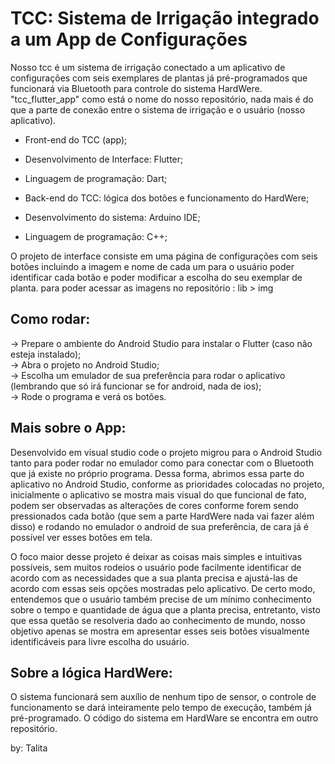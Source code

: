 # TCC: Sistema de Irrigação integrado a um App de Configurações

Nosso tcc é um sistema de irrigação conectado a um aplicativo de configurações com seis exemplares de plantas já pré-programados que funcionará via Bluetooth para controle do sistema HardWere.
"tcc_flutter_app" como está o nome do nosso repositório, nada mais é do que a parte de conexão entre o sistema de irrigação e o usuário (nosso aplicativo).

- Front-end do TCC (app);
- Desenvolvimento de Interface: Flutter;
- Linguagem de programação: Dart;


- Back-end do TCC: lógica dos botões e funcionamento do HardWere;
-  Desenvolvimento do sistema: Arduino IDE;
- Linguagem de programação: C++;

  

O projeto de interface consiste em uma página de configurações com seis botões incluindo a imagem e nome de cada um para o usuário poder identificar cada botão e poder modificar a escolha do seu exemplar de planta.
para poder acessar as imagens no repositório : lib > img

## Como rodar:

-> Prepare o ambiente do Android Studio para instalar o Flutter (caso não esteja instalado); </br>
-> Abra o projeto no Android Studio; </br>
-> Escolha um emulador de sua preferência para rodar o aplicativo (lembrando que só irá funcionar se for android, nada de ios); </br>
-> Rode o programa e verá os botões. </br>

## Mais sobre o App:

Desenvolvido em visual studio code o projeto migrou para o Android Studio tanto para poder rodar no emulador como para conectar com o Bluetooth que já existe no próprio programa.
Dessa forma, abrimos essa parte do aplicativo no Android Studio, conforme as prioridades colocadas no projeto, inicialmente o aplicativo se mostra mais visual do que funcional de fato, podem ser observadas as alterações de cores conforme forem sendo pressionados cada botão (que sem a parte HardWere nada vai fazer além disso) e rodando no emulador o android de sua preferência, de cara já é possível ver esses botões em tela.

O foco maior desse projeto é deixar as coisas mais simples e intuitivas possíveis, sem muitos rodeios o usuário pode facilmente identificar de acordo com as necessidades que a sua planta precisa e ajustá-las de acordo com essas seis opções mostradas pelo aplicativo. De certo modo, entendemos que o usuário também precise de um mínimo conhecimento sobre o tempo e quantidade de água que a planta precisa, entretanto, visto que essa quetão se resolveria dado ao conhecimento de mundo, nosso objetivo apenas se mostra em apresentar esses seis botões visualmente identificáveis para livre escolha do usuário.

## Sobre a lógica HardWere:

O sistema funcionará sem auxílio de nenhum tipo de sensor, o controle de funcionamento se dará inteiramente pelo tempo de execução, também já pré-programado. O código do sistema em HardWare se encontra em outro repositório.

by: Talita
